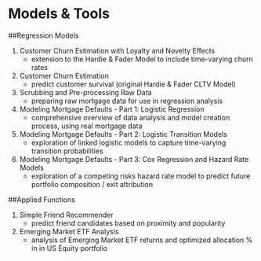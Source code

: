 # Models & Tools

##Regression Models

1. Customer Churn Estimation with Loyalty and Novelty Effects
    - extension to the Hardie & Fader Model to include time-varying churn rates
2. Customer Churn Estimation
    - predict customer survival (original Hardie & Fader CLTV Model)
3. Scrubbing and Pre-processing Raw Data
    - preparing raw mortgage data for use in regression analysis
4. Modeling Mortgage Defaults - Part 1: Logistic Regression
    - comprehensive overview of data analysis and model creation process, using real mortgage data
5. Modeling Mortgage Defaults - Part 2: Logistic Transition Models
    - exploration of linked logistic models to capture time-varying transition probabilities
6. Modeling Mortgage Defaults - Part 3: Cox Regression and Hazard Rate Models
    - exploration of a competing risks hazard rate model to predict future portfolio composition / exit attribution
    
##Applied Functions
1. Simple Friend Recommender
    - predict friend candidates based on proximity and popularity
2. Emerging Market ETF Analysis
    - analysis of Emerging Market ETF returns and optimized allocation % in in US Equity portfolio
